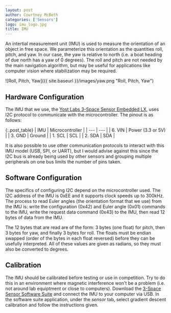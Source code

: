 ```yaml
---
layout: post
author: Courtney McBeth
categories: ['Sensors']
logo: imu_logo.jpg
title: IMU
---
```


An intertial measurement unit (IMU) is used to measure the orientation of an object in free space. We parameterize this orientation as the quantities roll, pitch, and yaw. In our case, the yaw is relative to north (i.e. a boat heading of due north has a yaw of 0 degrees). The roll and pitch are not needed by the main navigation algorithm, but may be useful for applications like computer vision where stabilization may be required.

![Roll, Pitch, Yaw]({{ site.baseurl }}/images/yaw.png "Roll, Pitch, Yaw")

## Hardware Configuration

The IMU that we use, the [Yost Labs 3-Space Sensor Embedded LX](https://yostlabs.com/product/3-space-embedded-lx-evaluation-kit/), uses I2C protocol to communicate with the microcontroller. The pinout is as follows:

{:.post_table}
| IMU | Microcontroller |
| --- | --- |
| 6. VIN | Power (3.3 or 5V) |
| 3. GND | Ground |
| 1. SCL | SCL |
| 2. SDA | SDA |

It is also possible to use other communication protocols to interact with this IMU model (USB, SPI, or UART), but I would advise against this since the I2C bus is already being used by other sensors and grouping multiple peripherals on one bus limits the number of pins taken.

## Software Configuration

The specifics of configuring I2C depend on the microcontroller used. The I2C address of the IMU is 0xEE and it supports clock speeds up to 300kHz. The process to read Euler angles (the orientation format that we use) from the IMU is: write the configuration (0x42) and Euler angle (0x01) commands to the IMU, write the request data command (0x43) to the IMU, then read 12 bytes of data from the IMU.

The 12 bytes that are read are of the form: 3 bytes (one float) for pitch, then 3 bytes for yaw, and finally 3 bytes for roll. The floats must be endian swapped (order of the bytes in each float reversed) before they can be usefully interpreted. All of these values are given as radians, so they must also be converted to degrees.

## Calibration

The IMU should be calibrated before testing or use in competition. Try to do this in an environment where magnetic interference won't be a problem (i.e. not around lab equiptment or close to computers). Download the [3-Space Sensor Software Suite](https://yostlabs.com/yost-labs-3-space-sensor-software-suite/) and connect the IMU to your computer via USB. In the software suite application, under the _sensor_ tab, select gradient descent calibration and follow the instructions given.